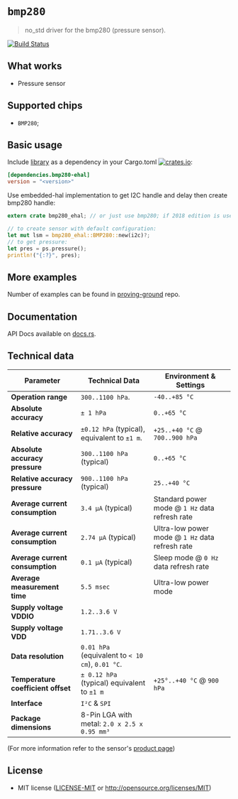 # `bmp280`

> no_std driver for the bmp280 (pressure sensor).

[![Build Status](https://travis-ci.org/copterust/bmp280.svg?branch=master)](https://travis-ci.org/copterust/bmp280)

## What works

- Pressure sensor

## Supported chips

- `BMP280`;

## Basic usage

Include [library](https://crates.io/crates/bmp280) as a dependency in your Cargo.toml
[![crates.io](http://meritbadge.herokuapp.com/bmp280?style=flat-square)](https://crates.io/crates/bmp280):

```toml
[dependencies.bmp280-ehal]
version = "<version>"
```

Use embedded-hal implementation to get I2C handle and delay then create bmp280 handle:

```rust
extern crate bmp280_ehal; // or just use bmp280; if 2018 edition is used.

// to create sensor with default configuration:
let mut lsm = bmp280_ehal::BMP280::new(i2c)?;
// to get pressure:
let pres = ps.pressure();
println!("{:?}", pres);
```

## More examples

Number of examples can be found in [proving-ground](https://github.com/copterust/proving-ground) repo.

## Documentation

API Docs available on [docs.rs](https://docs.rs/bmp280).

## Technical data

| Parameter                           | Technical Data                                    | Environment & Settings                          |
| ----------------------------------- | ------------------------------------------------- | ----------------------------------------------- |
| **Operation range**                 | `300..1100 hPa`.                                  | `-40..+85 °C`                                   |
| **Absolute accuracy**               | `± 1 hPa`                                         | `0..+65 °C`                                     |
| **Relative accuracy**               | `±0.12 hPa` (typical), equivalent to `±1 m`.      | `+25..+40 °C` @ `700..900 hPa`                  |
| **Absolute accuracy pressure**      | `300..1100 hPa` (typical)                         | `0..+65 °C`                                     |
| **Relative accuracy pressure**      | `900..1100 hPa` (typical)                         | `25..+40 °C`                                    |
| **Average current consumption**     | `3.4 μA` (typical)                                | Standard power mode @ `1 Hz` data refresh rate  |
| **Average current consumption**     | `2.74 μA` (typical)                               | Ultra-low power mode @ `1 Hz` data refresh rate |
| **Average current consumption**     | `0.1 μA` (typical)                                | Sleep mode @ `0 Hz` data refresh rate           |
| **Average measurement time**        | `5.5 msec`                                        | Ultra-low power mode                            |
| **Supply voltage VDDIO**            | `1.2..3.6 V`                                      |                                                 |
| **Supply voltage VDD**              | `1.71..3.6 V`                                     |                                                 |
| **Data resolution**                 | `0.01 hPa` (equivalent to `< 10 cm`),  `0.01 °C`. |                                                 |
| **Temperature coefficient offset**  | `± 0.12 hPa` (typical) equivalent to `±1 m`       | `+25°..+40 °C` @ `900 hPa`                      |
| **Interface**                       | `I²C` & `SPI`                                     |                                                 |
| **Package dimensions**              | 8-Pin LGA with metal: `2.0 x 2.5 x 0.95 mm³`      |                                                 |

(For more information refer to the sensor's [product page](https://www.bosch-sensortec.com/bst/products/all_products/bmp280))

## License

- MIT license ([LICENSE-MIT](LICENSE-MIT) or http://opensource.org/licenses/MIT)
